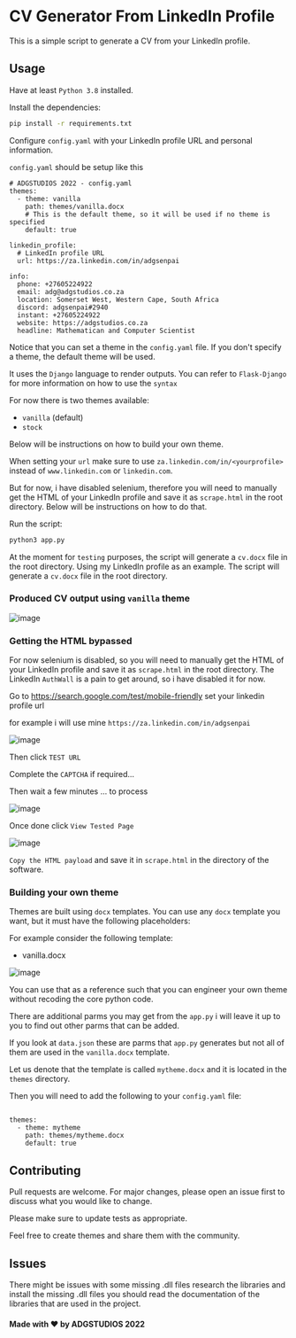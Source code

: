 # CV Generator From LinkedIn Profile

This is a simple script to generate a CV from your LinkedIn profile.

## Usage

Have at least `Python 3.8` installed.

Install the dependencies:

```bash
pip install -r requirements.txt
```

Configure `config.yaml` with your LinkedIn profile URL and personal information.

`config.yaml` should be setup like this 
```
# ADGSTUDIOS 2022 - config.yaml
themes:
  - theme: vanilla
    path: themes/vanilla.docx
    # This is the default theme, so it will be used if no theme is specified
    default: true

linkedin_profile:  
  # LinkedIn profile URL
  url: https://za.linkedin.com/in/adgsenpai

info:  
  phone: +27605224922
  email: adg@adgstudios.co.za
  location: Somerset West, Western Cape, South Africa
  discord: adgsenpai#2940
  instant: +27605224922
  website: https://adgstudios.co.za
  headline: Mathematican and Computer Scientist
```

Notice that you can set a theme in the `config.yaml` file. If you don't specify a theme, the default theme will be used.

It uses the `Django` language to render outputs. You can refer to `Flask-Django` for more information on how to use the `syntax`

For now there is two themes available:
- `vanilla` (default)
- `stock` 

Below will be instructions on how to build your own theme.

When setting your `url` make sure to use `za.linkedin.com/in/<yourprofile>` instead of `www.linkedin.com` or `linkedin.com`.

But for now, i have disabled selenium, therefore you will need to manually get the HTML of your LinkedIn profile and save it as `scrape.html` in the root directory. Below will be instructions on how to do that.

Run the script:

```bash
python3 app.py
```

At the moment for `testing` purposes, the script will generate a `cv.docx` file in the root directory. Using my LinkedIn profile as an example.
The script will generate a `cv.docx` file in the root directory.

### Produced CV output using `vanilla` theme

![image](https://user-images.githubusercontent.com/45560312/198889884-60d7bbbc-0064-4737-9f03-90fafaa89a2d.png)

### Getting the HTML bypassed

For now selenium is disabled, so you will need to manually get the HTML of your LinkedIn profile and save it as `scrape.html` in the root directory. The LinkedIn `AuthWall` is a pain to get around, so i have disabled it for now.

Go to https://search.google.com/test/mobile-friendly set your linkedin profile url

for example i will use mine `https://za.linkedin.com/in/adgsenpai`

![image](https://user-images.githubusercontent.com/45560312/198889388-22a7e30b-3d53-42e8-8538-8977b681bbfa.png)

Then click `TEST URL`

Complete the `CAPTCHA` if required...

Then wait a few minutes ... to process

![image](https://user-images.githubusercontent.com/45560312/198889429-5f4e1bc0-dabe-4545-bc17-cd28e12415e5.png)


Once done click `View Tested Page`

![image](https://user-images.githubusercontent.com/45560312/198889443-06c758ca-36b9-47b9-9ee2-aee159d04d4d.png)

`Copy the HTML payload` and save it in `scrape.html` in the directory of the software.

### Building your own theme

Themes are built using `docx` templates. You can use any `docx` template you want, but it must have the following placeholders:

For example consider the following template:
- vanilla.docx

![image](https://user-images.githubusercontent.com/45560312/198889539-402b0d01-284f-4597-a937-11888abca825.png)

You can use that as a reference such that you can engineer your own theme without recoding the core python code.

There are additional parms you may get from the `app.py` i will leave it up to you to find out other parms that can be added.

If you look at `data.json` these are parms that `app.py` generates but not all of them are used in the `vanilla.docx` template.

Let us denote that the template is called `mytheme.docx` and it is located in the `themes` directory.

Then you will need to add the following to your `config.yaml` file:
```

themes:
  - theme: mytheme
    path: themes/mytheme.docx
    default: true

```

## Contributing

Pull requests are welcome. For major changes, please open an issue first to discuss what you would like to change.

Please make sure to update tests as appropriate.

Feel free to create themes and share them with the community.

## Issues
There might be issues with some missing .dll files research the libraries and install the missing .dll files you should read the documentation of the libraries that are used in the project.

 


#### Made with ❤️ by ADGSTUDIOS 2022
